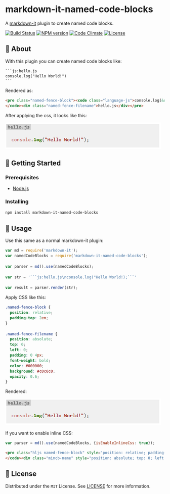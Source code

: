 # markdown-it-named-code-blocks

A [markdown-it](https://github.com/markdown-it/markdown-it#readme) plugin to create named code blocks.

[![Build Status](https://travis-ci.org/tsutsu3/markdown-it-named-code-blocks.svg?branch=master)](https://travis-ci.org/tsutsu3/markdown-it-named-code-blocks)
[![NPM version](https://img.shields.io/npm/v/markdown-it-named-code-blocks.svg?style=flat)](https://www.npmjs.org/package/markdown-it-named-code-blocks)
[![Code Climate](https://codeclimate.com/github/tsutsu3/markdown-it-named-code-blocks/badges/gpa.svg)](https://codeclimate.com/github/tsutsu3/markdown-it-named-code-blocks)
[![License](https://img.shields.io/badge/license-MIT-blue.svg)](https://github.com/tsutsu3/markdown-it-named-code-blocks/LICENSE)

## 🧐 About

With this plugin you can create named code blocks like:

~~~
```js:hello.js
console.log("Hello World!")
```
~~~

Rendered as:

```html
<pre class="named-fence-block"><code class="language-js">console.log(&quot;Hello World!&quot;);
</code><div class="named-fence-filename">hello.js</div></pre>
```

After applying the css, it looks like this:

![Rendered markdown](image/named_code_blocks.png)

## 🏁 Getting Started

### Prerequisites

- [Node.js](https://nodejs.org/)

### Installing

```bash
npm install markdown-it-named-code-blocks
```

## 🎈 Usage

Use this same as a normal markdown-it plugin:

```js
var md = require('markdown-it');
var namedCodeBlocks = require('markdown-it-named-code-blocks');

var parser = md().use(namedCodeBlocks);

var str = '```js:hello.js\nconsole.log("Hello World!);```'

var result = parser.render(str);
```

Apply CSS like this:

```css
.named-fence-block {
  position: relative;
  padding-top: 2em;
}

.named-fence-filename {
  position: absolute;
  top: 0;
  left: 0;
  padding: 0 4px;
  font-weight: bold;
  color: #000000;
  background: #c0c0c0;
  opacity: 0.6;
}
```

Rendered:

![Rendered markdown](image/named_code_blocks.png)

If you want to enable inline CSS:

```js
var parser = md().use(namedCodeBlocks, {isEnableInlineCss: true});
```

```html
<pre class="hljs named-fence-block" style="position: relative; padding-top: 2em"><code>console.log(&quot;Hello World!&quot;)
</code><div class="mincb-name" style="position: absolute; top: 0; left: 0; padding: 0 4px; font-weight: bold; color: #000000; background: #c0c0c0; opacity: .6;">hello.js</div></pre>
```



## 🎉 License

Distributed under the `MIT` License. See [LICENSE](https://github.com/tsutsu3/markdown-it-named-code-blocks/blob/master/LICENSE) for more information.
